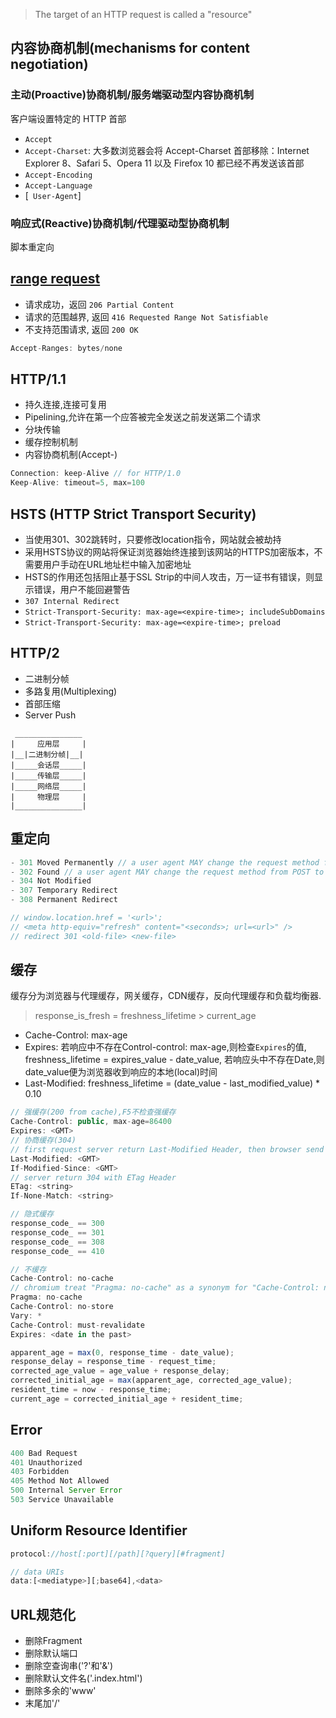 > The target of an HTTP request is called a "resource"

## 内容协商机制(mechanisms for content negotiation)

### 主动(Proactive)协商机制/服务端驱动型内容协商机制

客户端设置特定的 HTTP 首部

- `Accept`
- `Accept-Charset`: 大多数浏览器会将 Accept-Charset 首部移除：Internet Explorer 8、Safari 5、Opera 11 以及 Firefox 10 都已经不再发送该首部
- `Accept-Encoding`
- `Accept-Language`
- [` User-Agent`]

### 响应式(Reactive)协商机制/代理驱动型协商机制

脚本重定向

## [range request](https://tools.ietf.org/html/rfc7233)

- 请求成功，返回 `206 Partial Content`
- 请求的范围越界, 返回 `416 Requested Range Not Satisfiable`
- 不支持范围请求, 返回 `200 OK`

```js
Accept-Ranges: bytes/none
```

## HTTP/1.1

- 持久连接,连接可复用
- Pipelining,允许在第一个应答被完全发送之前发送第二个请求
- 分块传输
- 缓存控制机制
- 内容协商机制(Accept-)

```js
Connection: keep-Alive // for HTTP/1.0
Keep-Alive: timeout=5, max=100
```

## HSTS (HTTP Strict Transport Security)
- 当使用301、302跳转时，只要修改location指令，网站就会被劫持
- 采用HSTS协议的网站将保证浏览器始终连接到该网站的HTTPS加密版本，不需要用户手动在URL地址栏中输入加密地址
- HSTS的作用还包括阻止基于SSL Strip的中间人攻击，万一证书有错误，则显示错误，用户不能回避警告
- `307 Internal Redirect`
- `Strict-Transport-Security: max-age=<expire-time>; includeSubDomains`
- `Strict-Transport-Security: max-age=<expire-time>; preload`

## HTTP/2

- 二进制分帧
- 多路复用(Multiplexing)
- 首部压缩
- Server Push

```
 _______________
|     应用层     |
|__|二进制分帧|__|
|_____会话层_____|
|_____传输层_____|
|_____网络层_____|
|     物理层     |
|_______________|  
```

## 重定向

```js
- 301 Moved Permanently // a user agent MAY change the request method from POST to GET for the subsequent request
- 302 Found // a user agent MAY change the request method from POST to GET for the subsequent request
- 304 Not Modified
- 307 Temporary Redirect
- 308 Permanent Redirect

// window.location.href = '<url>';
// <meta http-equiv="refresh" content="<seconds>; url=<url>" />
// redirect 301 <old-file> <new-file>
```
## 缓存

缓存分为浏览器与代理缓存，网关缓存，CDN缓存，反向代理缓存和负载均衡器.

> response_is_fresh = freshness_lifetime > current_age

- Cache-Control: max-age
- Expires: 若响应中不存在Control-control: max-age,则检查`Expires`的值, freshness_lifetime = expires_value - date_value, 若响应头中不存在Date,则date_value便为浏览器收到响应的本地(local)时间
- Last-Modified: freshness_lifetime = (date_value - last_modified_value) * 0.10

```js
// 强缓存(200 from cache),F5不检查强缓存
Cache-Control: public, max-age=86400
Expires: <GMT>
// 协商缓存(304)
// first request server return Last-Modified Header, then browser send If-Modified-Since Header, server return 304 without Last-Modified Header
Last-Modified: <GMT>
If-Modified-Since: <GMT>
// server return 304 with ETag Header
ETag: <string>
If-None-Match: <string>
```

```js
// 隐式缓存
response_code_ == 300 
response_code_ == 301
response_code_ == 308
response_code_ == 410

// 不缓存
Cache-Control: no-cache
// chromium treat "Pragma: no-cache" as a synonym for "Cache-Control: no-cache" even though RFC 2616 does not specify it
Pragma: no-cache
Cache-Control: no-store
Vary: *
Cache-Control: must-revalidate
Expires: <date in the past>
```

```js
apparent_age = max(0, response_time - date_value);
response_delay = response_time - request_time;
corrected_age_value = age_value + response_delay;
corrected_initial_age = max(apparent_age, corrected_age_value);
resident_time = now - response_time;
current_age = corrected_initial_age + resident_time;
```

## Error

```js
400 Bad Request
401 Unauthorized
403 Forbidden
405 Method Not Allowed
500 Internal Server Error
503 Service Unavailable
```

## Uniform Resource Identifier
```js
protocol://host[:port][/path][?query][#fragment]

// data URIs
data:[<mediatype>][;base64],<data>
```

## URL规范化

- 删除Fragment
- 删除默认端口
- 删除空查询串('?'和'&')
- 删除默认文件名('.index.html')
- 删除多余的'www'
- 末尾加'/'
